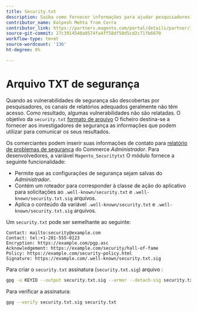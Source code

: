 ```yaml
---
title: Security.txt
description: Saiba como fornecer informações para ajudar pesquisadores de segurança a relatar vulnerabilidades.
contributor_name: Kalpesh Mehta from Corra
contributor_link: https://partners.magento.com/portal/details/partner/id/70/
source-git-commit: 27c3914540a0574fa4ff58df50d5cd2c71fb6670
workflow-type: tm+mt
source-wordcount: '136'
ht-degree: 0%

---
```



# Arquivo TXT de segurança

Quando as vulnerabilidades de segurança são descobertas por pesquisadores, os canais de relatórios adequados geralmente não têm acesso. Como resultado, algumas vulnerabilidades não são relatadas. O objetivo da `security.txt` [formato de arquivo](https://datatracker.ietf.org/doc/html/draft-foudil-securitytxt-09) O ficheiro destina-se a fornecer aos investigadores de segurança as informações que podem utilizar para comunicar os seus resultados.

Os comerciantes podem inserir suas informações de contato para [relatório de problemas de segurança](https://docs.magento.com/user-guide/stores/security-issue-reporting.html) do Commerce _Administrador_. Para desenvolvedores, a variável `Magento_Securitytxt` O módulo fornece a seguinte funcionalidade:

- Permite que as configurações de segurança sejam salvas do _Administrador_.
- Contém um roteador para corresponder à classe de ação do aplicativo para solicitações ao `.well-known/security.txt` e `.well-known/security.txt.sig` arquivos.
- Aplica o conteúdo da variável `.well-known/security.txt` e `.well-known/security.txt.sig` arquivos.

Um `security.txt` pode ser semelhante ao seguinte:

```text
Contact: mailto:security@example.com
Contact: tel:+1-201-555-0123
Encryption: https://example.com/pgp.asc
Acknowledgement: https://example.com/security/hall-of-fame
Policy: https://example.com/security-policy.html
Signature: https://example.com/.well-known/security.txt.sig
```

Para criar o `security.txt` assinatura (`security.txt.sig`) arquivo :

```bash
gpg -u KEYID --output security.txt.sig --armor --detach-sig security.txt
```

Para verificar a assinatura:

```bash
gpg --verify security.txt.sig security.txt
```
